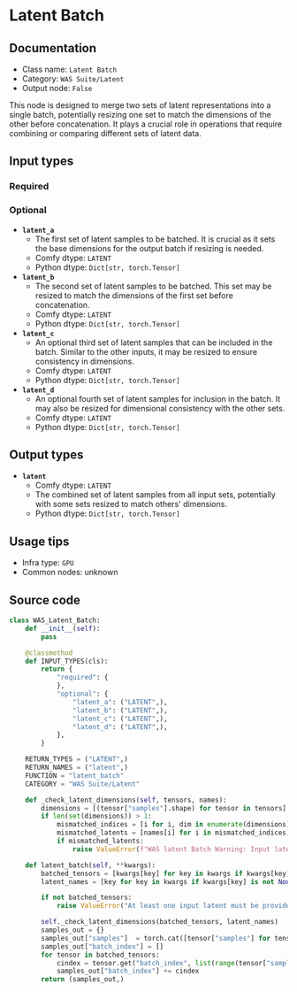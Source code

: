 # Latent Batch
## Documentation
- Class name: `Latent Batch`
- Category: `WAS Suite/Latent`
- Output node: `False`

This node is designed to merge two sets of latent representations into a single batch, potentially resizing one set to match the dimensions of the other before concatenation. It plays a crucial role in operations that require combining or comparing different sets of latent data.
## Input types
### Required
### Optional
- **`latent_a`**
    - The first set of latent samples to be batched. It is crucial as it sets the base dimensions for the output batch if resizing is needed.
    - Comfy dtype: `LATENT`
    - Python dtype: `Dict[str, torch.Tensor]`
- **`latent_b`**
    - The second set of latent samples to be batched. This set may be resized to match the dimensions of the first set before concatenation.
    - Comfy dtype: `LATENT`
    - Python dtype: `Dict[str, torch.Tensor]`
- **`latent_c`**
    - An optional third set of latent samples that can be included in the batch. Similar to the other inputs, it may be resized to ensure consistency in dimensions.
    - Comfy dtype: `LATENT`
    - Python dtype: `Dict[str, torch.Tensor]`
- **`latent_d`**
    - An optional fourth set of latent samples for inclusion in the batch. It may also be resized for dimensional consistency with the other sets.
    - Comfy dtype: `LATENT`
    - Python dtype: `Dict[str, torch.Tensor]`
## Output types
- **`latent`**
    - Comfy dtype: `LATENT`
    - The combined set of latent samples from all input sets, potentially with some sets resized to match others' dimensions.
    - Python dtype: `Dict[str, torch.Tensor]`
## Usage tips
- Infra type: `GPU`
- Common nodes: unknown


## Source code
```python
class WAS_Latent_Batch:
    def __init__(self):
        pass

    @classmethod
    def INPUT_TYPES(cls):
        return {
            "required": {
            },
            "optional": {
                "latent_a": ("LATENT",),
                "latent_b": ("LATENT",),
                "latent_c": ("LATENT",),
                "latent_d": ("LATENT",),
            },
        }

    RETURN_TYPES = ("LATENT",)
    RETURN_NAMES = ("latent",)
    FUNCTION = "latent_batch"
    CATEGORY = "WAS Suite/Latent"

    def _check_latent_dimensions(self, tensors, names):
        dimensions = [(tensor["samples"].shape) for tensor in tensors]
        if len(set(dimensions)) > 1:
            mismatched_indices = [i for i, dim in enumerate(dimensions) if dim[1] != dimensions[0][1]]
            mismatched_latents = [names[i] for i in mismatched_indices]
            if mismatched_latents:
                raise ValueError(f"WAS latent Batch Warning: Input latent dimensions do not match for latents: {mismatched_latents}")

    def latent_batch(self, **kwargs):
        batched_tensors = [kwargs[key] for key in kwargs if kwargs[key] is not None]
        latent_names = [key for key in kwargs if kwargs[key] is not None]

        if not batched_tensors:
            raise ValueError("At least one input latent must be provided.")

        self._check_latent_dimensions(batched_tensors, latent_names)
        samples_out = {}
        samples_out["samples"]  = torch.cat([tensor["samples"] for tensor in batched_tensors], dim=0)
        samples_out["batch_index"] = []
        for tensor in batched_tensors:
            cindex = tensor.get("batch_index", list(range(tensor["samples"].shape[0])))
            samples_out["batch_index"] += cindex
        return (samples_out,)

```
